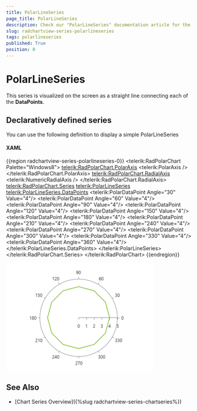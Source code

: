 ```yaml
---
title: PolarLineSeries
page_title: PolarLineSeries
description: Check our "PolarLineSeries" documentation article for the RadChartView WPF control.
slug: radchartview-series-polarlineseries
tags: polarlineseries
published: True
position: 0
---
```


# PolarLineSeries

This series is visualized on the screen as a straight line connecting each of the __DataPoints__.   

## Declaratively defined series

You can use the following definition to display a simple PolarLineSeries

#### __XAML__
{{region radchartview-series-polarlineseries-0}}
	<telerik:RadPolarChart Palette="Windows8">
		<telerik:RadPolarChart.PolarAxis>
			<telerik:PolarAxis />
		</telerik:RadPolarChart.PolarAxis>
		<telerik:RadPolarChart.RadialAxis>
			<telerik:NumericRadialAxis />
		</telerik:RadPolarChart.RadialAxis>
		<telerik:RadPolarChart.Series>
		   <telerik:PolarLineSeries>
				<telerik:PolarLineSeries.DataPoints>
					<telerik:PolarDataPoint Angle="30" Value="4"/>
					<telerik:PolarDataPoint Angle="60" Value="4"/>
					<telerik:PolarDataPoint Angle="90" Value="4"/>
					<telerik:PolarDataPoint Angle="120" Value="4"/>
					<telerik:PolarDataPoint Angle="150" Value="4"/>
					<telerik:PolarDataPoint Angle="180" Value="4"/>
					<telerik:PolarDataPoint Angle="210" Value="4"/>
					<telerik:PolarDataPoint Angle="240" Value="4"/>
					<telerik:PolarDataPoint Angle="270" Value="4"/>
					<telerik:PolarDataPoint Angle="300" Value="4"/>
					<telerik:PolarDataPoint Angle="330" Value="4"/>
					<telerik:PolarDataPoint Angle="360" Value="4"/>
				</telerik:PolarLineSeries.DataPoints>
			</telerik:PolarLineSeries>
		</telerik:RadPolarChart.Series>
	</telerik:RadPolarChart>
{{endregion}}

![radchartview-series-polarlineseries](images/radchartview-series-polarlineseries.png)

## See Also
 * [Chart Series Overview]({%slug radchartview-series-chartseries%})
